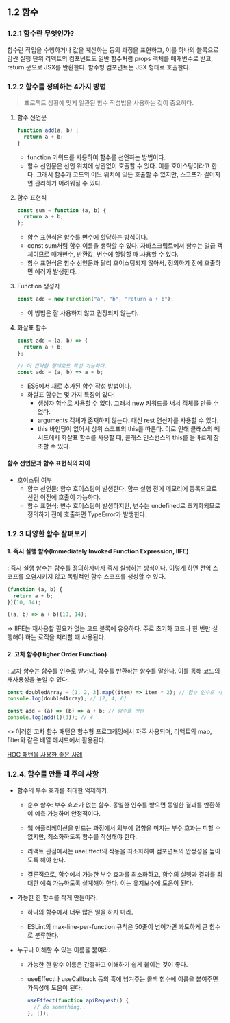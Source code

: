 ## 1.2 함수

### 1.2.1 함수란 무엇인가?

함수란 작업을 수행하거나 값을 계산하는 등의 과정을 표현하고, 이를 하나의 블록으로 감싼 실행 단위
리액트의 컴포넌트도 일반 함수처럼 props 객체를 매개변수로 받고, return 문으로 JSX를 반환한다. 함수형 컴포넌트는 JSX 형태로 호출한다.

### 1.2.2 함수를 정의하는 4가지 방법

> 프로젝트 상황에 맞게 일관된 함수 작성법을 사용하는 것이 중요하다.

1. 함수 선언문

   ```js
   function add(a, b) {
     return a + b;
   }
   ```

   - function 키워드를 사용하여 함수를 선언하는 방법이다.
   - 함수 선언문은 선언 위치에 상관없이 호출할 수 있다. 이를 호이스팅이라고 한다. 그래서 함수가 코드의 어느 위치에 있든 호출할 수 있지만, 스코프가 길어지면 관리하기 어려워질 수 있다.

2. 함수 표현식

   ```js
   const sum = function (a, b) {
     return a + b;
   };
   ```

   - 함수 표현식은 함수를 변수에 할당하는 방식이다.
   - const sum처럼 함수 이름을 생략할 수 있다. 자바스크립트에서 함수는 일급 객체이므로 매개변수, 반환값, 변수에 할당할 때 사용할 수 있다.
   - 함수 표현식은 함수 선언문과 달리 호이스팅되지 않아서, 정의하기 전에 호출하면 에러가 발생한다.

3. Function 생성자

   ```js
   const add = new Function("a", "b", "return a + b");
   ```

   - 이 방법은 잘 사용하지 않고 권장되지 않는다.

4. 화살표 함수

   ```js
   const add = (a, b) => {
     return a + b;
   };

   // 더 간략한 형태로도 작성 가능하다.
   const add = (a, b) => a + b;
   ```

   - ES6에서 새로 추가된 함수 작성 방법이다.
   - 화살표 함수는 몇 가지 특징이 있다:
     - 생성자 함수로 사용할 수 없다. 그래서 new 키워드를 써서 객체를 만들 수 없다.
     - arguments 객체가 존재하지 않는다. 대신 rest 연산자를 사용할 수 있다.
     - this 바인딩이 없어서 상위 스코프의 this를 따른다. 이로 인해 클래스의 메서드에서 화살표 함수를 사용할 때, 클래스 인스턴스의 this를 올바르게 참조할 수 있다.

#### 함수 선언문과 함수 표현식의 차이

- 호이스팅 여부 <br/>
  - 함수 선언문: 함수 호이스팅이 발생한다. 함수 실행 전에 메모리에 등록되므로 선언 이전에 호출이 가능하다.
  - 함수 표현식: 변수 호이스팅이 발생하지만, 변수는 undefined로 초기화되므로 정의하기 전에 호출하면 TypeError가 발생한다.

### 1.2.3 다양한 함수 살펴보기

#### 1. 즉시 실행 함수(Immediately Invoked Function Expression, IIFE)

: 즉시 실행 함수는 함수를 정의하자마자 즉시 실행하는 방식이다. 이렇게 하면 전역 스코프를 오염시키지 않고 독립적인 함수 스코프를 생성할 수 있다.

```js
(function (a, b) {
  return a + b;
})(10, 14);

((a, b) => a + b)(10, 14);
```

-> IIFE는 재사용할 필요가 없는 코드 블록에 유용하다. 주로 초기화 코드나 한 번만 실행해야 하는 로직을 처리할 때 사용된다.

#### 2. 고차 함수(Higher Order Function)

: 고차 함수는 함수를 인수로 받거나, 함수를 반환하는 함수를 말한다. 이를 통해 코드의 재사용성을 높일 수 있다.

```js
const doubledArray = [1, 2, 3].map((item) => item * 2); // 함수 인수로 사용
console.log(doubledArray); // [2, 4, 6]

const add = (a) => (b) => a + b; // 함수를 반환
console.log(add(1)(3)); // 4
```

-> 이러한 고차 함수 패턴은 함수형 프로그래밍에서 자주 사용되며, 리액트의 map, filter와 같은 배열 메서드에서 활용된다.

[HOC 패턴을 사용한 좋은 사례](https://blog.hwahae.co.kr/all/tech/11631)

### 1.2.4. 함수를 만들 때 주의 사항

- 함수의 부수 효과를 최대한 억제하기.

  - 순수 함수: 부수 효과가 없는 함수. 동일한 인수를 받으면 동일한 결과를 반환하여 예측 가능하며 안정적이다.

  - 웹 애플리케이션을 만드는 과정에서 외부에 영향을 미치는 부수 효과는 피할 수 없지만, 최소화하도록 함수를 작성해야 한다.

  - 리액트 관점에서는 useEffect의 작동을 최소화하여 컴포넌트의 안정성을 높이도록 해야 한다.

  - 결론적으로, 함수에서 가능한 부수 효과를 최소화하고, 함수의 실행과 결과를 최대한 예측 가능하도록 설계해야 한다. 이는 유지보수에 도움이 된다.

- 가능한 한 함수를 작게 만들어라.

  - 하나의 함수에서 너무 많은 일을 하지 마라.

  - ESLint의 max-line-per-function 규칙은 50줄이 넘어가면 과도하게 큰 함수로 분류한다.

- 누구나 이해할 수 있는 이름을 붙여라.

  - 가능한 한 함수 이름은 간결하고 이해하기 쉽게 붙이는 것이 좋다.

  - useEffect나 useCallback 등의 훅에 넘겨주는 콜백 함수에 이름을 붙여주면 가독성에 도움이 된다.

    ```js
    useEffect(function apiRequest() {
      // do something..
    }, []);
    ```
